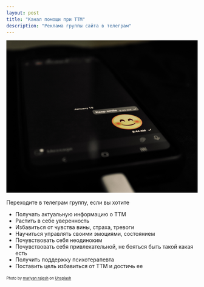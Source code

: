 ```yaml
---
layout: post
title: "Канал помощи при ТТМ"
description: "Реклама группы сайта в телеграм"
---
```

<img 
    src="/assets/img/mariyan-rajesh-BICGzegcfWs-unsplash.jpg" 
    style="height:400px"
    alt="телеграм группа помощи при ТТМ"
/>
<br/>


Переходите в телеграм группу, если вы хотите

- Получать актуальную информацию о ТТМ
- Растить в себе уверенность
- Избавиться от чувства вины, страха, тревоги
- Научиться управлять своими эмоциями, состоянием
- Почувствовать себя неодиноким
- Почувствовать себя привлекательной, не бояться быть такой какая есть
- Получить поддержку психотерапевта
- Поставить цель избавиться от ТТМ и достичь ее

<sub><sup>
Photo by <a href="https://unsplash.com/@mariyan_rajesh?utm_source=unsplash&utm_medium=referral&utm_content=creditCopyText">mariyan rajesh</a> on <a href="https://unsplash.com/s/photos/telegram?utm_source=unsplash&utm_medium=referral&utm_content=creditCopyText">Unsplash</a>
</sup></sub>